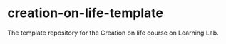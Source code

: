 # creation-on-life-template
The template repository for the Creation on life  course on Learning Lab.
